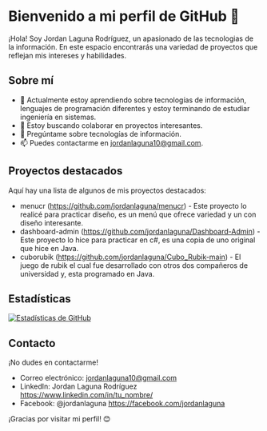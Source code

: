 # Bienvenido a mi perfil de GitHub 👋

¡Hola! Soy Jordan Laguna Rodríguez, un apasionado de las tecnologias de la información. En este espacio encontrarás una variedad de proyectos que reflejan mis intereses y habilidades. 

## Sobre mí

- 🌱 Actualmente estoy aprendiendo sobre tecnologías de información, lenguajes de programación diferentes y estoy terminando de estudiar ingeniería en sistemas.
- 👯 Estoy buscando colaborar en proyectos interesantes.
- 💬 Pregúntame sobre tecnologías de información.
- 📫 Puedes contactarme en jordanlaguna10@gmail.com.

## Proyectos destacados

Aquí hay una lista de algunos de mis proyectos destacados:

- menucr (https://github.com/jordanlaguna/menucr) - Este proyecto lo realicé para practicar diseño, es un menú que ofrece variedad y un con diseño interesante.
- dashboard-admin (https://github.com/jordanlaguna/Dashboard-Admin) - Este proyecto lo hice para practicar en c#, es una copia de uno original que hice en Java.
- cuborubik (https://github.com/jordanlaguna/Cubo_Rubik-main) - El juego de rubik el cual fue desarrollado con otros dos compañeros de universidad y, esta programado en Java.

## Estadísticas

[![Estadísticas de GitHub](https://github-readme-stats.vercel.app/api?username=JordanLaguna&show_icons=true&theme=radical)](https://github.com/JordanLaguna)

## Contacto

¡No dudes en contactarme!

- Correo electrónico: jordanlaguna10@gmail.com
- LinkedIn: Jordan Laguna Rodríguez https://www.linkedin.com/in/tu_nombre/
- Facebook: @jordanlaguna https://facebook.com/jordanlaguna

¡Gracias por visitar mi perfil! 😊

